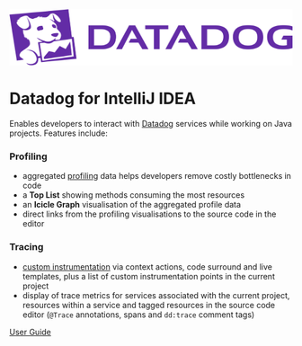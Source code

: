 <!-- https://docs.github.com/en/github/writing-on-github/getting-started-with-writing-and-formatting-on-github/basic-writing-and-formatting-syntax#specifying-the-theme-an-image-is-shown-to -->

<picture>
  <source media="(prefers-color-scheme: dark)" srcset=".github/images/dd_logo_h_white.svg?raw=true" width="100%" height="100" alt="Datadog Logo">
  <img src=".github/images/dd_logo_h_rgb.svg?raw=true" width="100%" height="100" alt="Datadog Logo">
</picture>

# Datadog for IntelliJ IDEA

Enables developers to interact with [Datadog](https://www.datadoghq.com/) services while working on Java projects. Features include:

### Profiling
- aggregated [profiling](https://docs.datadoghq.com/tracing/profiler/) data helps developers remove costly bottlenecks in code
- a **Top List** showing methods consuming the most resources
- an **Icicle Graph** visualisation of the aggregated profile data
- direct links from the profiling visualisations to the source code in the editor

### Tracing
- [custom instrumentation](https://docs.datadoghq.com/tracing/setup_overview/custom_instrumentation/) via context actions, code surround and live templates, plus a list of custom instrumentation points in the current project
- display of trace metrics for services associated with the current project, resources within a service and tagged resources in the source code editor (`@Trace` annotations, spans and `dd:trace` comment tags)



[User Guide](https://datadoghq.dev/datadog-intellij-plugin/)
